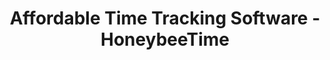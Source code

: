 ---
layout: home


#SEO
description: "Get a productive automated time-tracking software  to track your teams’ or solo work time at an affordable budget with Web & App usage, Screenshots, Tasks, Shifts & more. - HoneybeeTime."
title: "Affordable Time Tracking Software - HoneybeeTime"


# Slider
slider:
  - image: "/assets/images/Main-image.png"
    h1: "Effortlessly track your every working second with <br><span>user friendly features.</span>"
    description: "Get a productive automated time-tracking software to track your teams’ or solo work time at an affordable budget."

# Hero Section
hero:
  - image: "/assets/images/Main-image.png"
    h1: "Effortlessly track your every working second with <br><span>user friendly features.</span>"
    description: "Get a productive automated time-tracking software to track your teams’ or solo work time at an affordable budget."
      

# Services
services:  
  heading: "Our Service"
  text: "When unknow printer took a gallery of type and scramblted it to make a type specimen book"

#What is HoneybeeTime
Description_01:
  image: "/assets/images/des_04.webp"
  heading: "What is HoneybeeTime?"
  text1: "HoneybeeTime is an automated time-tracking software with many powerful features:"
  text2: "This extremely affordable time-tracking software offers low prices that make it accessible to businesses and freelancers of all sizes."
  text3: "HoneybeeTime’s screenshot feature helps to capture images of employees' screens at random intervals. This feature allows managers to see what their team is working on and ensure that they are staying focused and on-task. And also, HoneybeeTime allows managers to view reports that show each employee's productivity over time, so they can identify areas for improvement."


  

# Des1:  
  heading: "What is HoneybeeTime?"
  text: "HoneybeeTime is an automated time-tracking software with many powerful features"
  text2: "This extremely affordable time-tracking software offers low prices that make it accessible to businesses and freelancers of all sizes."
  text3: "HoneybeeTime has everything you need to keep your team on track and focused on the task. Whether a small business or a large enterprise, HoneybeeTime makes it easy to manage your productivity, track your working time, and ensure that you work efficiently and effectively. With HoneybeeTime, managers can easily monitor their employees' work activities and see what they are working on in real-time. And it is allowing employees to log in and track their work hours on different projects. They can also take breaks and set reminders to keep themselves on track throughout the day."
  text4: "HoneybeeTime’s screenshot feature helps to capture images of employees' screens at random intervals. This feature allows managers to see what their team is working on and ensure that they are staying focused and on-task. And also, HoneybeeTime allows managers to view reports that show each employee's productivity over time, so they can identify areas for improvement."



# About 
about: 
  heading: "Why use HoneybeeTime?"
  text: "We offer an unbeatable combination of affordability and functionality. Our software is priced competitively, making it accessible to freelancers, small business owners, and managers from companies of all sizes. And with HoneybeeTime, you get all the features you need to manage your time effectively and efficiently."
  text2: "Our affordable pricing model means that you don't have to sacrifice quality for affordability. We believe that everyone should have access to top-quality time tracking software that helps them stay organized, productive, and on track. And with HoneybeeTime, that's exactly what you get. But just because HoneybeeTime is affordable doesn't mean we skimp on functionality. Our software is packed with features that help you track your work hours, log your progress, and stay on task. From screenshot capture to productivity reports, HoneybeeTime provides the insights you need to manage your time effectively and achieve your goals."
  text3: "HoneybeeTime is the perfect choice for anyone looking for affordable, high-quality time tracking software. With a competitive price and a comprehensive range of features, HoneybeeTime helps you stay on track, stay organized, and stay productive, without breaking the bank.
"
  image: "/assets/images/about.png"
  button:
    name: "Read More"
    link: "/about"

# Achivement
achivement: 
  heading: "Industries"
  image: "/assets/images/Industries.png"
  text: "Time is money, and every minute counts. HoneybeeTime helps businesses in different industries stay on top of their time management."
  list:
   - icon: "/assets/images/i_03.webp"
     name: "Software developers"
   - icon: "/assets/images/Accountant_icon.webp"
     name: "Accountants"
   - icon: "/assets/images/Healthcare_icon.webp"
     name: "Healthcare"
   - icon: "/assets/images/Consultants_icon.webp"
     name: "Consultants"
   - icon: "/assets/images/Manufacturing_icon.webp"
     name: "Manufacturing"
   - icon: "/assets/images/Architects and Engineers.webp"
     name: "Architects and Engineers"
   - icon: "/assets/images/Attorneys_icon.webp"
     name: "Attorneys"
     description: "Years Exerience"

# Pricing
pricing:
  heading: "Why track time with HoneybeeTime"
  list:
   - icon: "/assets/images/Improve_Productivity.webp"
     name: "Improve Productivity &nbsp;&nbsp;&nbsp;&nbsp;&nbsp;&nbsp;&nbsp;&nbsp;&nbsp;&nbsp;&nbsp;&nbsp;&nbsp;&nbsp;&nbsp;&nbsp;"
     text: "When you start working with HoneybeeTime, every team member is aware of their tasks and work efficiency. And provide the facility to work on projects with high productivity."
   - icon: "/assets/images/save_cost.webp"
     name: "Reduce Money Leaks and save Cost"
     text: "We offer HoneybeeTime to you at an affordable price than the other time-tracking software. Using HoneybeeTime’s features and managing your time accordingly, you can gain cost effective solutions."
   - icon: "/assets/images/Collaboration.webp"
     name: "Increase Team Collaboration"
     text: "Working as a team with specific tasks, time management and awareness is very important. HoneybeeTime provides useful features to improve and manage the team's efficiency during the entire project."        
   - icon: "/assets/images/Remote_emp.webp"
     name: "Remote employees’ work monitoring"
     text: "Our system facilitates taking real-time information about your employees with random screenshots of employees’ browsers. It helps to monitor the employees’ work with trustworthiness."
   - icon: "/assets/images/emp_time.webp"
     name: "Employees can manage their time"
     text: "HoneybeeTime provides features for users to track time spent on each project and task. It helps in making decisions about the allocation and distribution of their time along with the priority level of the work."
   - icon: "/assets/images/real_time.webp"
     name: "Real-Time Insights &nbsp;&nbsp;&nbsp;&nbsp;&nbsp;&nbsp;&nbsp;&nbsp;&nbsp;&nbsp;&nbsp;&nbsp;&nbsp;&nbsp;&nbsp;&nbsp;"
     text: "HoneybeeTime provides real-time insights into your work patterns and productivity, helping you identify areas where you can improve and work more efficiently."     
# Testimonials
testimonials:
  heading: "What People Say"
  description: "When unknow printer took a gallery of type and scramblted it to make a type specimen book"
  list:
    - name: "John Doe"
      position: "Freelancer UX Designer"
      image: "/assets/images/testimonial_1.jpg"
      text: "Donec condimentum vehicula iaculis. Maecenas in aliquet neque. Suspendisse viverra, ante eget pellentesque pulvinar, nunc nisi molestie ligula, vitae convallis orci justo vitae sem. Integer vitae imperdiet augue, sed accumsan diam. Etiam non quam commodo dolor convallis cursus. Duis tempus dolor eget gravida fringilla. In ultricies velit eget sem tempus egestas." 
    - name: "Jake Johnson"
      position: "Freelancer UX Designer"
      image: "/assets/images/testimonial_2.jpg"
      text: "Donec condimentum vehicula iaculis. Maecenas in aliquet neque. Suspendisse viverra, ante eget pellentesque pulvinar, nunc nisi molestie ligula, vitae convallis orci justo vitae sem. Integer vitae imperdiet augue, sed accumsan diam. Etiam non quam commodo dolor convallis cursus. Duis tempus dolor eget gravida fringilla. In ultricies velit eget sem tempus egestas." 
    - name: "Celesto Anderson"
      position: "Freelancer UX Designer "
      image: "/assets/images/testimonial_3.jpg"
      text: "Donec condimentum vehicula iaculis. Maecenas in aliquet neque. Suspendisse viverra, ante eget pellentesque pulvinar, nunc nisi molestie ligula, vitae convallis orci justo vitae sem. Integer vitae imperdiet augue, sed accumsan diam. Etiam non quam commodo dolor convallis cursus. Duis tempus dolor eget gravida fringilla. In ultricies velit eget sem tempus egestas." 

# Latest Blog Post
latest_blog_post:
  heading: "Latest Blog"
  description: "When unknow printer took a gallery of type and scramblted it to make a type specimen book"

our_skill:
  heading: "Who is HoneybeeTime for?"
  description1: "HoneybeeTime is a versatile time-tracking tool that is perfect for anyone looking to enhance their productivity and streamline their work process. The software can be used by individuals or teams of any size, making it an ideal choice for freelancers, small business owners, and managers alike."
  description2: "HoneybeeTime is particularly well-suited for businesses whose employees work mostly on computers. The software allows employees to track their work hours and activities, set reminders, and take breaks as needed. HoneybeeTime also includes a feature where employees can write notes about their work activities, allowing managers to get a better understanding of what their team is working on and how they can support them better."
  image: "/assets/images/skill.png"

# Hire us:
hire_us:
  heading: "Try HoneybeeTime free for 14 days"
  description: "Track your time from any device: Desktop, web, mobile and browser"
  button:
    link: "/contact/"
    name: "Try"

# Contact Area
contact_area:
  heading: "Get In Touch With Us"
  description: "When unknow printer took a gallery of type and scramblted it to make a type specimen book"
---